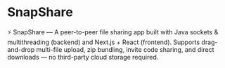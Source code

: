 # SnapShare
⚡ SnapShare — A peer-to-peer file sharing app built with Java sockets &amp; multithreading (backend) and Next.js + React (frontend). Supports drag-and-drop multi-file upload, zip bundling, invite code sharing, and direct downloads — no third-party cloud storage required.

